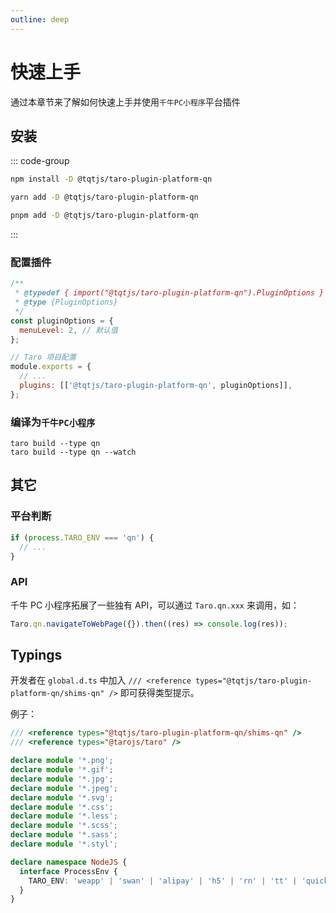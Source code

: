 ```yaml
---
outline: deep
---
```


# 快速上手

通过本章节来了解如何快速上手并使用`千牛PC小程序`平台插件

## 安装

::: code-group

```sh [npm]
npm install -D @tqtjs/taro-plugin-platform-qn
```

```sh [yarn]
yarn add -D @tqtjs/taro-plugin-platform-qn
```

```sh [pnpm]
pnpm add -D @tqtjs/taro-plugin-platform-qn
```

:::

### 配置插件

```js
/**
 * @typedef { import("@tqtjs/taro-plugin-platform-qn").PluginOptions } PluginOptions
 * @type {PluginOptions}
 */
const pluginOptions = {
  menuLevel: 2, // 默认值
};

// Taro 项目配置
module.exports = {
  // ...
  plugins: [['@tqtjs/taro-plugin-platform-qn', pluginOptions]],
};
```

### 编译为`千牛PC小程序`

```shell
taro build --type qn
taro build --type qn --watch
```

## 其它

### 平台判断

```js
if (process.TARO_ENV === 'qn') {
  // ...
}
```

### API

千牛 PC 小程序拓展了一些独有 API，可以通过 `Taro.qn.xxx` 来调用，如：

```js
Taro.qn.navigateToWebPage({}).then((res) => console.log(res));
```

## Typings

开发者在 `global.d.ts` 中加入 `/// <reference types="@tqtjs/taro-plugin-platform-qn/shims-qn" />` 即可获得类型提示。

例子：

```ts
/// <reference types="@tqtjs/taro-plugin-platform-qn/shims-qn" />
/// <reference types="@tarojs/taro" />

declare module '*.png';
declare module '*.gif';
declare module '*.jpg';
declare module '*.jpeg';
declare module '*.svg';
declare module '*.css';
declare module '*.less';
declare module '*.scss';
declare module '*.sass';
declare module '*.styl';

declare namespace NodeJS {
  interface ProcessEnv {
    TARO_ENV: 'weapp' | 'swan' | 'alipay' | 'h5' | 'rn' | 'tt' | 'quickapp' | 'qq' | 'jd' | 'qn';
  }
}
```
